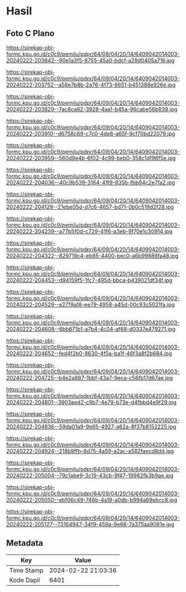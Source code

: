 # Hasil

## Foto C Plano

https://sirekap-obj-formc.kpu.go.id/c0c9/pemilu/pdpr/64/09/04/20/14/6409042014003-20240222-203642--90e1a3f5-8755-45a0-bdcf-a28d0405a716.jpg

https://sirekap-obj-formc.kpu.go.id/c0c9/pemilu/pdpr/64/09/04/20/14/6409042014003-20240222-203752--a58e7b8b-2a76-4f73-8651-b451388e926e.jpg

https://sirekap-obj-formc.kpu.go.id/c0c9/pemilu/pdpr/64/09/04/20/14/6409042014003-20240222-203829--7ac8ca62-3928-4aa1-b45a-96cabe56b839.jpg

https://sirekap-obj-formc.kpu.go.id/c0c9/pemilu/pdpr/64/09/04/20/14/6409042014003-20240222-203910--d6758c69-c7c0-4de8-a65f-9cf70bd22079.jpg

https://sirekap-obj-formc.kpu.go.id/c0c9/pemilu/pdpr/64/09/04/20/14/6409042014003-20240222-203959--560d9e4b-6f02-4c99-beb0-358c1df96f5e.jpg

https://sirekap-obj-formc.kpu.go.id/c0c9/pemilu/pdpr/64/09/04/20/14/6409042014003-20240222-204036--40c9b539-3164-41f9-835b-fbb94c2e7fa2.jpg

https://sirekap-obj-formc.kpu.go.id/c0c9/pemilu/pdpr/64/09/04/20/14/6409042014003-20240222-204129--21ebe05d-d7c6-4657-bd71-0b0c519d2f28.jpg

https://sirekap-obj-formc.kpu.go.id/c0c9/pemilu/pdpr/64/09/04/20/14/6409042014003-20240222-204239--a77b5f0d-c729-41f6-a3eb-9f70e1c30914.jpg

https://sirekap-obj-formc.kpu.go.id/c0c9/pemilu/pdpr/64/09/04/20/14/6409042014003-20240222-204322--829719c4-eb85-4400-bec0-a6b99886fa48.jpg

https://sirekap-obj-formc.kpu.go.id/c0c9/pemilu/pdpr/64/09/04/20/14/6409042014003-20240222-204453--d94159f5-1fc7-495d-bbca-b439021df34f.jpg

https://sirekap-obj-formc.kpu.go.id/c0c9/pemilu/pdpr/64/09/04/20/14/6409042014003-20240222-204529--e2719a18-ee79-4958-a45d-00c93c5021fa.jpg

https://sirekap-obj-formc.kpu.go.id/c0c9/pemilu/pdpr/64/09/04/20/14/6409042014003-20240222-204608--6bb671b1-a7b4-4c04-af68-d0337e479271.jpg

https://sirekap-obj-formc.kpu.go.id/c0c9/pemilu/pdpr/64/09/04/20/14/6409042014003-20240222-204652--fed4f2b0-8630-4f5a-ba1f-46f3a8f2b684.jpg

https://sirekap-obj-formc.kpu.go.id/c0c9/pemilu/pdpr/64/09/04/20/14/6409042014003-20240222-204725--b4e2a887-1bbf-43a7-9eca-c56fb17d67ae.jpg

https://sirekap-obj-formc.kpu.go.id/c0c9/pemilu/pdpr/64/09/04/20/14/6409042014003-20240222-204801--3903aed2-c9b7-4e79-b73e-d4fbbd4e9f29.jpg

https://sirekap-obj-formc.kpu.go.id/c0c9/pemilu/pdpr/64/09/04/20/14/6409042014003-20240222-204836--59da01a9-9e65-4927-a62a-8f37b8152225.jpg

https://sirekap-obj-formc.kpu.go.id/c0c9/pemilu/pdpr/64/09/04/20/14/6409042014003-20240222-204924--218b9ffb-8d75-4a59-a2ac-a582faecd8dd.jpg

https://sirekap-obj-formc.kpu.go.id/c0c9/pemilu/pdpr/64/09/04/20/14/6409042014003-20240222-205004--79c1abe9-3c19-43cb-9f47-19982fb3b9ae.jpg

https://sirekap-obj-formc.kpu.go.id/c0c9/pemilu/pdpr/64/09/04/20/14/6409042014003-20240222-205050--ebf06c49-746b-4a19-a0db-b994a69ebcc8.jpg

https://sirekap-obj-formc.kpu.go.id/c0c9/pemilu/pdpr/64/09/04/20/14/6409042014003-20240222-205127--73164947-34f9-459a-9e68-7a375aa9081e.jpg


## Metadata

| Key        | Value               |
| ---------- | ------------------- |
| Time Stamp | 2024-02-22 21:03:36 |
| Kode Dapil | 6401                |



